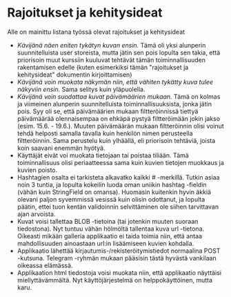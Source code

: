 # Rajoitukset ja kehitysideat

Alle on mainittu listana työssä olevat rajoitukset ja kehitysideat

- *Kävijänä näen eniten tykätyn kuvan ensin.* Tämä oli yksi alunperin suunnitelluista user storeista, mutta jätin sen pois lopulta sen takia, että priorisoin muut kurssiin kuuluvat tehtävät tämän toiminnallisuuden rakentamisen edelle (kuten esimerkiksi tämän "rajoitukset ja kehitysideat" dokumentin kirjoittamisen)
- *Kävijänä voin muokata näkymän niin, että vähiten tykätty kuva tulee näkyviin ensin.* Sama selitys kuin yläpuolella.
- *Kävijänä voin suodattaa kuvat päivämäärien mukaan.* Tämä on kolmas ja viimeinen alunperin suunnitelluista toiminnallisuuksista, jonka jätin pois. Syy oli se, että päivämäärien mukaan filtteröinnissä tiettyä päivämäärää olennaisempaa on ehkäpä pystyä filtteröimään jokin jakso (esim. 15.6. - 19.6.). Muuten päivämäärän mukaan filtteröinnin olisi voinut tehdä helposti samalla tavalla kuin henkilön nimen perusteella filtteröinnin. Sama perustelu kuin ylhäällä, eli priorisoin tehtäviä, joista koin saavani enemmän hyötyä.
- Käyttäjät eivät voi muokata tietojaan tai poistaa tiliään. Tämä toiminnallisuus olisi periaatteessa sama kuin kuvien tietojen muokkaus ja kuvien poisto.
-  Hashtagien osalta ei tarkisteta alkavatko kaikki # -merkillä. Tutkin asiaa noin 3 tuntia, ja lopulta kokeilin luoda oman uniikin hashtag -fieldin (vähän kuin StringField on omansa). Huomasin kuitenkin hyvin äkkiä olevani paljon syvemmissä vesissä kuin olisin odottanut, ja lopulta päätin, ettei tuon kentän validoinnin selvittäminen ole siihen tarvittavan ajan arvoista.
- Kuvat voisi tallettaa BLOB -tietoina (tai jotenkin muuten suoraan tiedostona). Nyt tuntuu vähän hölmöltä tallentaa kuva url -tietona. Oikeasti mikään galleria applikaatio ei taida toimia niin, että antaa mahdollisuuden ainoastaan url:in lisäämiseen kuvien kohdalla.
- Applikaatio lähettää kirjautumis-/rekisteröitymistiedot normaalina POST -kutsuna. Telegram -ryhmän mukaan pääsisin tästä hyvästä vankilaan oikeassa elämässä.
- Applikaation html tiedostoja voisi muokata niin, että applikaatio näyttäisi miellyttävämmältä. Nyt käyttöjärjestelmä on helppokäyttöinen, mutta karu.
